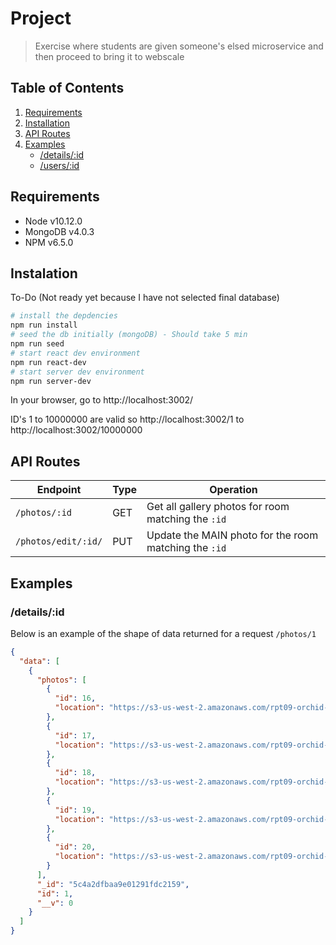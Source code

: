 # Project

> Exercise where students are given someone's elsed microservice and then proceed to bring it to webscale

## Table of Contents

1. [Requirements](#Requirements)
1. [Installation](#Installation)
1. [API Routes](#API-Routes)
1. [Examples](#Examples)
   - [/details/:id](#detailsid)
   - [/users/:id](#usersid)

## Requirements

- Node v10.12.0
- MongoDB v4.0.3
- NPM v6.5.0

## Instalation

To-Do (Not ready yet because I have not selected final database)

```bash
# install the depdencies
npm run install
# seed the db initially (mongoDB) - Should take 5 min
npm run seed
# start react dev environment
npm run react-dev
# start server dev environment
npm run server-dev
```
In your browser, go to http://localhost:3002/

ID's 1 to 10000000 are valid so
http://localhost:3002/1 to http://localhost:3002/10000000


## API Routes

| Endpoint      | Type | Operation                                             |
| ------------- | ---- | ----------------------------------------------------- |
| `/photos/:id` | GET  | Get all gallery photos for room matching the `:id`    |
| `/photos/edit/:id/` | PUT  | Update the MAIN photo for the room matching the `:id` |

## Examples

### /details/:id

Below is an example of the shape of data returned for a request `/photos/1`

```json
{
  "data": [
    {
      "photos": [
        {
          "id": 16,
          "location": "https://s3-us-west-2.amazonaws.com/rpt09-orchid-gallery2/16.jpg"
        },
        {
          "id": 17,
          "location": "https://s3-us-west-2.amazonaws.com/rpt09-orchid-gallery2/17.jpg"
        },
        {
          "id": 18,
          "location": "https://s3-us-west-2.amazonaws.com/rpt09-orchid-gallery2/18.jpg"
        },
        {
          "id": 19,
          "location": "https://s3-us-west-2.amazonaws.com/rpt09-orchid-gallery2/19.jpg"
        },
        {
          "id": 20,
          "location": "https://s3-us-west-2.amazonaws.com/rpt09-orchid-gallery2/20.jpg"
        }
      ],
      "_id": "5c4a2dfbaa9e01291fdc2159",
      "id": 1,
      "__v": 0
    }
  ]
}
```
